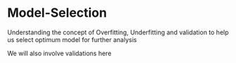 # Model-Selection
Understanding the concept of Overfitting, Underfitting and validation to help us select optimum model for further analysis

We will also involve validations here


